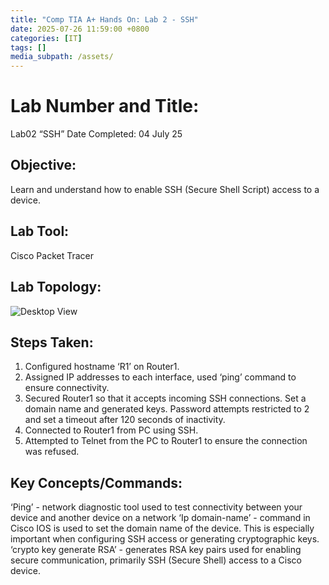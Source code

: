 ```yaml
---
title: "Comp TIA A+ Hands On: Lab 2 - SSH"
date: 2025-07-26 11:59:00 +0800
categories: [IT]
tags: []
media_subpath: /assets/
---
```


# Lab Number and Title:
Lab02 “SSH”
Date Completed: 04 July 25
 
## Objective: 
Learn and understand how to enable SSH (Secure Shell Script) access to a device.
 
## Lab Tool: 
Cisco Packet Tracer
 
## Lab Topology:
 ![Desktop View](/lab02topology.png)

## Steps Taken:
 1. Configured hostname ‘R1’ on Router1. 
 2. Assigned IP addresses to each interface, used ‘ping’ command to ensure connectivity.
 3. Secured Router1 so that it accepts incoming SSH connections. Set a domain name and generated keys. Password attempts restricted to 2 and set a timeout after 120 seconds of inactivity.
 4. Connected to Router1 from PC using SSH.
 5. Attempted to Telnet from the PC to Router1 to ensure the connection was refused.

## Key Concepts/Commands:
‘Ping’ - network diagnostic tool used to test connectivity between your device and another device on a network
‘Ip domain-name’ - command in Cisco IOS is used to set the domain name of the device. This is especially important when configuring SSH access or generating cryptographic keys.
‘crypto key generate RSA’ - generates RSA key pairs used for enabling secure communication, primarily SSH (Secure Shell) access to a Cisco device.

